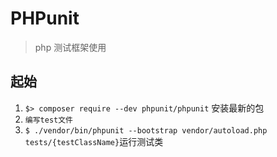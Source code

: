 # PHPunit

> php 测试框架使用



## 	起始

1. ``$> composer require --dev phpunit/phpunit`` 安装最新的包
2. ``编写test文件``
3. ``$ ./vendor/bin/phpunit --bootstrap vendor/autoload.php tests/{testClassName}``运行测试类